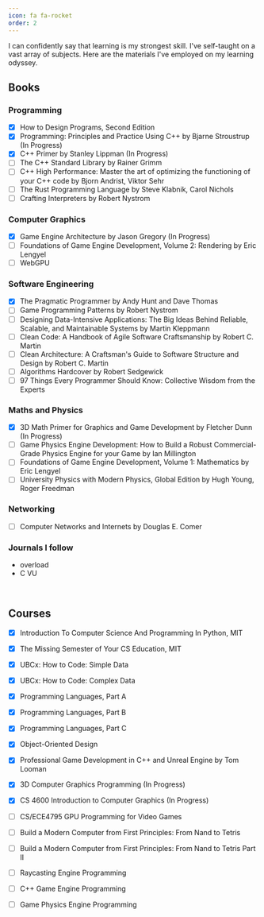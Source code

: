 ```yaml
---
icon: fa fa-rocket
order: 2
---
```


I can confidently say that learning is my strongest skill. I've self-taught on a vast array of subjects. Here are the materials I've employed on my learning odyssey.

## Books

### Programming

- [x] How to Design Programs, Second Edition
- [x] Programming: Principles and Practice Using C++ by Bjarne Stroustrup (In Progress)
- [x] C++ Primer by Stanley Lippman (In Progress)
- [ ] The C++ Standard Library by Rainer Grimm
- [ ] C++ High Performance: Master the art of optimizing the functioning of your C++ code by Bjorn Andrist, Viktor Sehr
- [ ] The Rust Programming Language by Steve Klabnik, Carol Nichols
- [ ] Crafting Interpreters by Robert Nystrom

### Computer Graphics

- [x] Game Engine Architecture by Jason Gregory (In Progress)
- [ ] Foundations of Game Engine Development, Volume 2: Rendering by Eric Lengyel
- [ ] WebGPU

### Software Engineering

- [x] The Pragmatic Programmer by Andy Hunt and Dave Thomas
- [ ] Game Programming Patterns by Robert Nystrom
- [ ] Designing Data-Intensive Applications: The Big Ideas Behind Reliable, Scalable, and Maintainable Systems by Martin Kleppmann
- [ ] Clean Code: A Handbook of Agile Software Craftsmanship by Robert C. Martin
- [ ] Clean Architecture: A Craftsman's Guide to Software Structure and Design by Robert C. Martin
- [ ] Algorithms Hardcover by Robert Sedgewick
- [ ] 97 Things Every Programmer Should Know: Collective Wisdom from the Experts

### Maths and Physics

- [x] 3D Math Primer for Graphics and Game Development by Fletcher Dunn (In Progress)
- [ ] Game Physics Engine Development: How to Build a Robust Commercial-Grade Physics Engine for your Game by Ian Millington
- [ ] Foundations of Game Engine Development, Volume 1: Mathematics by Eric Lengyel
- [ ] University Physics with Modern Physics, Global Edition by Hugh Young, Roger Freedman

### Networking

- [ ] Computer Networks and Internets by Douglas E. Comer

### Journals I follow
- overload
- C VU

<br/>

## Courses

- [x] Introduction To Computer Science And Programming In Python, MIT
- [x] The Missing Semester of Your CS Education, MIT
- [x] UBCx: How to Code: Simple Data
- [x] UBCx: How to Code: Complex Data
- [x] Programming Languages, Part A 
- [x] Programming Languages, Part B  
- [x] Programming Languages, Part C 
- [x] Object-Oriented Design
- [x] Professional Game Development in C++ and Unreal Engine by Tom Looman
- [x] 3D Computer Graphics Programming (In Progress)
- [x] CS 4600 Introduction to Computer Graphics (In Progress)
- [ ] CS/ECE4795 GPU Programming for Video Games
- [ ] Build a Modern Computer from First Principles: From Nand to Tetris
- [ ] Build a Modern Computer from First Principles: From Nand to Tetris Part II
- [ ] Raycasting Engine Programming
- [ ] C++ Game Engine Programming
- [ ] Game Physics Engine Programming

